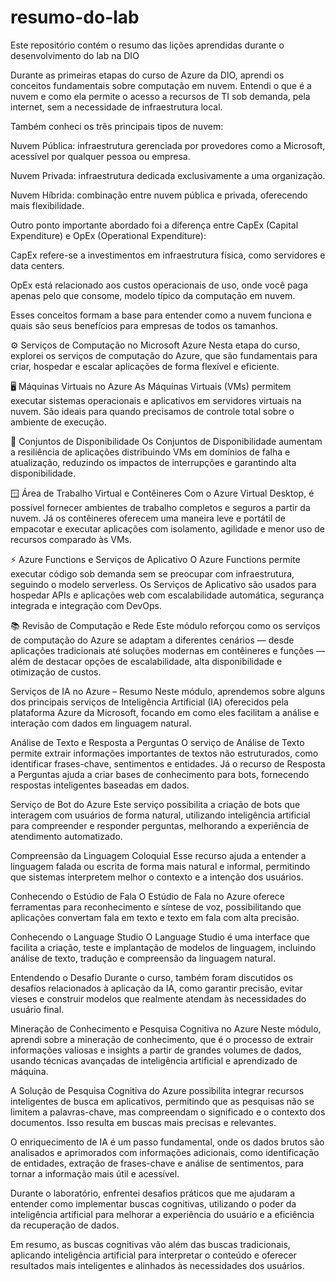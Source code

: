 # resumo-do-lab
Este repositório contém o resumo das lições aprendidas durante o desenvolvimento do lab na DIO

Durante as primeiras etapas do curso de Azure da DIO, aprendi os conceitos fundamentais sobre computação em nuvem. Entendi o que é a nuvem e como ela permite o acesso a recursos de TI sob demanda, pela internet, sem a necessidade de infraestrutura local.

Também conheci os três principais tipos de nuvem:

Nuvem Pública: infraestrutura gerenciada por provedores como a Microsoft, acessível por qualquer pessoa ou empresa.

Nuvem Privada: infraestrutura dedicada exclusivamente a uma organização.

Nuvem Híbrida: combinação entre nuvem pública e privada, oferecendo mais flexibilidade.

Outro ponto importante abordado foi a diferença entre CapEx (Capital Expenditure) e OpEx (Operational Expenditure):

CapEx refere-se a investimentos em infraestrutura física, como servidores e data centers.

OpEx está relacionado aos custos operacionais de uso, onde você paga apenas pelo que consome, modelo típico da computação em nuvem.

Esses conceitos formam a base para entender como a nuvem funciona e quais são seus benefícios para empresas de todos os tamanhos.

⚙️ Serviços de Computação no Microsoft Azure
Nesta etapa do curso, explorei os serviços de computação do Azure, que são fundamentais para criar, hospedar e escalar aplicações de forma flexível e eficiente.

🖥️ Máquinas Virtuais no Azure
As Máquinas Virtuais (VMs) permitem executar sistemas operacionais e aplicativos em servidores virtuais na nuvem. São ideais para quando precisamos de controle total sobre o ambiente de execução.

🧩 Conjuntos de Disponibilidade
Os Conjuntos de Disponibilidade aumentam a resiliência de aplicações distribuindo VMs em domínios de falha e atualização, reduzindo os impactos de interrupções e garantindo alta disponibilidade.

🪟 Área de Trabalho Virtual e Contêineres
Com o Azure Virtual Desktop, é possível fornecer ambientes de trabalho completos e seguros a partir da nuvem.
Já os contêineres oferecem uma maneira leve e portátil de empacotar e executar aplicações com isolamento, agilidade e menor uso de recursos comparado às VMs.

⚡ Azure Functions e Serviços de Aplicativo
O Azure Functions permite executar código sob demanda sem se preocupar com infraestrutura, seguindo o modelo serverless.
Os Serviços de Aplicativo são usados para hospedar APIs e aplicações web com escalabilidade automática, segurança integrada e integração com DevOps.

📚 Revisão de Computação e Rede
Este módulo reforçou como os serviços de computação do Azure se adaptam a diferentes cenários — desde aplicações tradicionais até soluções modernas em contêineres e funções — além de destacar opções de escalabilidade, alta disponibilidade e otimização de custos.

Serviços de IA no Azure – Resumo
Neste módulo, aprendemos sobre alguns dos principais serviços de Inteligência Artificial (IA) oferecidos pela plataforma Azure da Microsoft, focando em como eles facilitam a análise e interação com dados em linguagem natural.

Análise de Texto e Resposta a Perguntas
O serviço de Análise de Texto permite extrair informações importantes de textos não estruturados, como identificar frases-chave, sentimentos e entidades. Já o recurso de Resposta a Perguntas ajuda a criar bases de conhecimento para bots, fornecendo respostas inteligentes baseadas em dados.

Serviço de Bot do Azure
Este serviço possibilita a criação de bots que interagem com usuários de forma natural, utilizando inteligência artificial para compreender e responder perguntas, melhorando a experiência de atendimento automatizado.

Compreensão da Linguagem Coloquial
Esse recurso ajuda a entender a linguagem falada ou escrita de forma mais natural e informal, permitindo que sistemas interpretem melhor o contexto e a intenção dos usuários.

Conhecendo o Estúdio de Fala
O Estúdio de Fala no Azure oferece ferramentas para reconhecimento e síntese de voz, possibilitando que aplicações convertam fala em texto e texto em fala com alta precisão.

Conhecendo o Language Studio
O Language Studio é uma interface que facilita a criação, teste e implantação de modelos de linguagem, incluindo análise de texto, tradução e compreensão da linguagem natural.

Entendendo o Desafio
Durante o curso, também foram discutidos os desafios relacionados à aplicação da IA, como garantir precisão, evitar vieses e construir modelos que realmente atendam às necessidades do usuário final.

Mineração de Conhecimento e Pesquisa Cognitiva no Azure
Neste módulo, aprendi sobre a mineração de conhecimento, que é o processo de extrair informações valiosas e insights a partir de grandes volumes de dados, usando técnicas avançadas de inteligência artificial e aprendizado de máquina.

A Solução de Pesquisa Cognitiva do Azure possibilita integrar recursos inteligentes de busca em aplicativos, permitindo que as pesquisas não se limitem a palavras-chave, mas compreendam o significado e o contexto dos documentos. Isso resulta em buscas mais precisas e relevantes.

O enriquecimento de IA é um passo fundamental, onde os dados brutos são analisados e aprimorados com informações adicionais, como identificação de entidades, extração de frases-chave e análise de sentimentos, para tornar a informação mais útil e acessível.

Durante o laboratório, enfrentei desafios práticos que me ajudaram a entender como implementar buscas cognitivas, utilizando o poder da inteligência artificial para melhorar a experiência do usuário e a eficiência da recuperação de dados.

Em resumo, as buscas cognitivas vão além das buscas tradicionais, aplicando inteligência artificial para interpretar o conteúdo e oferecer resultados mais inteligentes e alinhados às necessidades dos usuários.
